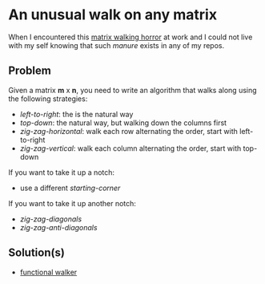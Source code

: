# An unusual walk on any matrix


When I encountered this
[matrix walking horror](https://kopsha.github.io/hopeless-programming/#the-code-must-go-on)
at work and I could not live with my self knowing that such _manure_ exists in
any of my repos.


## Problem

Given a matrix **m** x **n**, you need to write an algorithm that walks along
using the following strategies:

* _left-to-right_: the is the natural way
* _top-down_: the natural way, but walking down the columns first
* _zig-zag-horizontal_: walk each row alternating the order, start with left-to-right
* _zig-zag-vertical_: walk each column alternating the order, start with top-down

If you want to take it up a notch:

* use a different _starting-corner_

If you want to take it up another notch:

* _zig-zag-diagonals_
* _zig-zag-anti-diagonals_


## Solution(s)

* [functional walker](walker.py)
